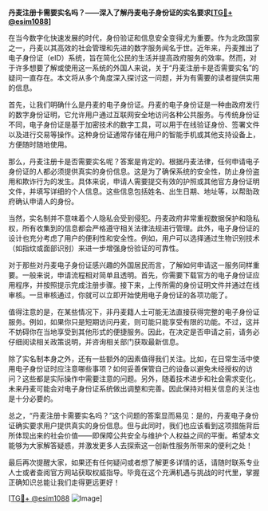 **丹麦注册卡需要实名吗？——深入了解丹麦电子身份证的实名要求[[TG💪+ @esim1088](https://t.me/s/esim1088)]**

在当今数字化快速发展的时代，身份验证和信息安全变得尤为重要。作为北欧国家之一，丹麦以其高效的社会管理和先进的数字服务闻名于世。近年来，丹麦推出了电子身份证（eID）系统，旨在简化公民的生活并提高政府服务的效率。然而，对于许多想要了解或使用这一系统的外国人来说，关于“丹麦注册卡是否需要实名”的疑问一直存在。本文将从多个角度深入探讨这一问题，并为有需要的读者提供实用的信息。

首先，让我们明确什么是丹麦的电子身份证。丹麦的电子身份证是一种由政府发行的数字身份证明，它允许用户通过互联网安全地访问各种公共服务。与传统身份证不同，电子身份证是基于加密技术的数字工具，可以用于在线验证身份、签署文件以及进行交易等操作。这种身份证通常存储在用户的智能手机或其他支持设备上，方便随时随地使用。

那么，丹麦注册卡是否需要实名呢？答案是肯定的。根据丹麦法律，任何申请电子身份证的人都必须提供真实的身份信息。这是为了确保系统的安全性，防止身份盗用和欺诈行为的发生。具体来说，申请人需要提交有效的护照或其他官方身份证明文件，并填写详细的个人信息。这些信息包括姓名、出生日期、地址等，以帮助政府确认申请人的身份。

当然，实名制并不意味着个人隐私会受到侵犯。丹麦政府非常重视数据保护和隐私权，所有收集到的信息都会严格遵守相关法律法规进行管理。此外，电子身份证的设计也充分考虑了用户的便利性和安全性。例如，用户可以选择通过生物识别技术（如指纹或面部识别）来进一步增强身份验证的可靠性。

对于那些对丹麦电子身份证感兴趣的外国居民而言，了解如何申请这一服务同样重要。一般来说，申请流程相对简单且透明。首先，你需要下载官方的电子身份证应用程序，并按照提示完成注册步骤。接下来，上传所需的身份证明文件并通过在线审核。一旦审核通过，你就可以立即开始使用电子身份证的各项功能了。

值得注意的是，在某些情况下，非丹麦籍人士可能无法直接获得完整的电子身份证服务。例如，如果你只是短期访问丹麦，则可能只能享受有限的功能。不过，这并不妨碍你在当地享受到其他形式的便捷服务。因此，在决定是否申请之前，请务必仔细阅读相关政策说明，并咨询相关部门获取最新信息。

除了实名制本身之外，还有一些额外的因素值得我们关注。比如，在日常生活中使用电子身份证时应注意哪些事项？如何妥善保管自己的设备以避免未经授权的访问？这些都是实际操作中需要注意的问题。另外，随着技术进步和社会需求变化，未来丹麦可能会对电子身份证系统做出调整和完善。因此保持对相关信息的关注也是十分必要的。

总之，“丹麦注册卡需要实名吗？”这个问题的答案显而易见：是的，丹麦电子身份证确实要求用户提供真实的身份信息。但与此同时，我们也应该看到这项措施背后所体现出来的社会价值——即保障公共安全与维护个人权益之间的平衡。希望本文能够为大家解答疑惑，并激发更多人去探索这一创新性服务所带来的便利之处！

最后再次提醒大家，如果还有任何疑问或者想了解更多详情的话，请随时联系专业人士或者查阅官方网站获取权威指导。毕竟在这个充满机遇与挑战的时代里，掌握正确知识总能让我们走得更远更好！

[[TG💪+ @esim1088](https://t.me/s/esim1088) ![Image](https://i.postimg.cc/4NQfJmqS/Snipaste-2025-05-13-00-14-12.png)]